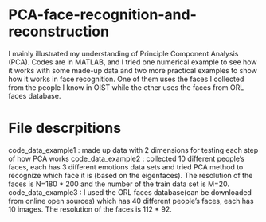 # PCA-face-recognition-and-reconstruction

I mainly illustrated my understanding of Principle Component Analysis (PCA). Codes are in MATLAB, and I tried one numerical example to see how it works with some made-up data and two more practical examples to show how it works in face recognition. One of them uses the faces I collected from the people I know in OIST while the other uses the faces from ORL faces database.

# File descrpitions

code_data_example1 : made up data with 2 dimensions for testing each step of how PCA works
code_data_example2 : collected 10 different people’s faces, each has 3 different emotions data sets and tried PCA method to recognize which face it is (based on the eigenfaces). The resolution of the faces is N=180 * 200 and the number of the train data set is M=20.
code_data_example3 : I used the ORL faces database(can be downloaded from online open sources) which has 40 different people’s faces, each has 10 images. The resolution of the faces is 112 * 92.
